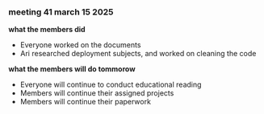 ### meeting 41 march 15 2025
**what the members did**
- Everyone worked on the documents
- Ari researched deployment subjects, and worked on cleaning the code

**what the members will do tommorow**
- Everyone will continue to conduct educational reading
- Members will continue their assigned projects 
- Members will continue their paperwork
